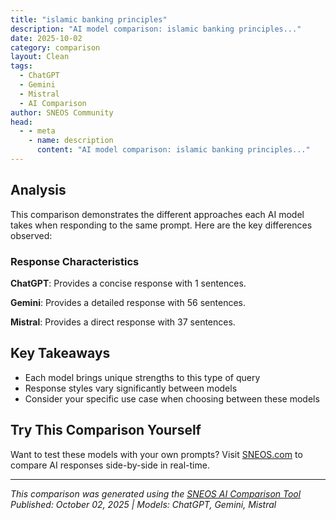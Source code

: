 ```yaml
---
title: "islamic banking principles"
description: "AI model comparison: islamic banking principles..."
date: 2025-10-02
category: comparison
layout: Clean
tags:
  - ChatGPT
  - Gemini
  - Mistral
  - AI Comparison
author: SNEOS Community
head:
  - - meta
    - name: description
      content: "AI model comparison: islamic banking principles..."
---
```


<ChatComparison
  title="islamic banking principles"
  prompt="islamic banking principles"
  :responses='{
    "ChatGPT": "Islamic banking operates under the principles of Islamic law (Sharia) and is fundamentally different from conventional banking. The key principles of Islamic banking include:\n\n1. **Prohibition of Riba (Interest or Usury)**: Islamic finance prohibits the charging of interest on loans. Instead, profit can be made through profit-sharing or participating in the success of an investment.\n\n2. **Risk Sharing**: Islamic banking encourages risk sharing between the lender and the borrower. Both parties should share the risks and rewards of an investment.\n\n3. **Halal Investments**: Investments must be made in goods or services that are permissible under Sharia law. This means avoiding industries related to alcohol, gambling, pork, and other haram (unlawful) activities.\n\n4. **Asset-Backed Financing**: Transactions must be backed by tangible assets or services. This principle ensures that speculation or excessive uncertainty (gharar) is minimized.\n\n5. **Profit and Loss Sharing**: Many Islamic financial contracts are based on profit-sharing arrangements, such as Mudarabah (investment partnership) and Musharakah (joint venture), where profits are shared according to pre-agreed ratios.\n\n6. **No Speculation (Gharar)**: Islamic finance prohibits excessive uncertainty or ambiguity in contracts. All terms must be clear, and risks should be understood by all parties involved.\n\n7. **Social Justice and Ethical Investments**: Islamic banking promotes fairness, justice, and ethical behavior in financial transactions. It encourages meaningful investments that contribute positively to society and the economy.\n\n8. **Zakat (Charity)**: Islamic banks often encourage the practice of zakat, which requires Muslims to give a portion of their wealth to charity, furthering social welfare.\n\n9. **Compliance with Sharia**: Islamic banks often have a Sharia advisory board to ensure that all products and operations comply with Islamic law.\n\nThese principles guide the operations of Islamic banks and financial institutions, making them distinct from their conventional counterparts.",
    "Gemini": "Islamic banking operates under a unique set of principles derived from Islamic law (Sharia). These principles aim to promote ethical and socially responsible finance. Here\u0027s a breakdown of the key tenets:\n\n**1. Prohibition of Interest (Riba):**\n\n*   This is the most fundamental principle. **Riba** refers to any predetermined or fixed return on a loan or investment. It\u0027s considered unjust and exploitative.\n*   Islamic banks avoid charging or paying interest in all their dealings.\n*   Instead of interest, they use profit-sharing, mark-up, leasing, and other Sharia-compliant techniques.\n\n**2. Profit and Loss Sharing (PLS):**\n\n*   **Musharaka:**  A joint venture where the bank and the customer contribute capital to a business project. Profits are shared according to an agreed-upon ratio, and losses are shared based on the capital contribution.\n*   **Mudaraba:**  A partnership where the bank (Rab-ul-Maal) provides the capital, and the customer (Mudarib) manages the business. Profits are shared according to a pre-agreed ratio, but the bank bears the full financial loss (excluding the Mudarib\u0027s negligence or misconduct).\n\n**3. Prohibition of Speculation (Gharar):**\n\n*   **Gharar** refers to excessive uncertainty, ambiguity, or speculation in contracts. It\u0027s avoided to ensure fairness and prevent exploitation.\n*   Examples of Gharar include:\n    *   Contracts where the subject matter is unknown or uncertain.\n    *   Insurance contracts with elements of gambling.\n    *   Short selling (selling assets you don\u0027t own).\n*   Islamic banks focus on transparent and well-defined contracts.\n\n**4. Prohibition of Unethical Activities (Haram):**\n\n*   Islamic banks cannot finance businesses involved in activities considered unethical or harmful according to Islamic principles. These include:\n    *   Alcohol production and distribution\n    *   Gambling\n    *   Pork products\n    *   Weapons manufacturing (in some interpretations, depending on the use)\n    *   Pornography\n    *   Activities that exploit or harm society\n\n**5. Asset-Based Financing:**\n\n*   Islamic finance emphasizes a direct link between financial transactions and underlying real assets or economic activities.\n*   This means that financing is often tied to tangible goods or services, rather than purely monetary transactions.\n\n**6. Risk Sharing:**\n\n*   Islamic finance encourages risk-sharing between parties involved in a transaction. This contrasts with conventional banking, where the lender typically transfers the risk to the borrower.\n*   This is evident in PLS contracts where both the bank and the customer share the potential for profit and loss.\n\n**7. Transparency and Disclosure:**\n\n*   Islamic banks are required to be transparent in their dealings and provide full disclosure of all terms and conditions of their products and services.\n*   This helps customers make informed decisions and promotes ethical conduct.\n\n**8. Social Responsibility:**\n\n*   Islamic banking emphasizes social responsibility and contributing to the welfare of the community. This includes:\n    *   Providing financing for socially beneficial projects.\n    *   Supporting charitable causes through Zakat (obligatory charity).\n    *   Promoting sustainable and ethical business practices.\n\n**9. Sharia Supervisory Board:**\n\n*   Islamic banks have a Sharia Supervisory Board (SSB) composed of qualified Islamic scholars.\n*   The SSB ensures that all products, services, and operations comply with Sharia principles.\n*   The SSB provides guidance and rulings on Islamic finance matters.\n\n**Common Islamic Banking Products:**\n\n*   **Murabaha (Cost-Plus Financing):**  The bank purchases an asset and sells it to the customer at a pre-agreed price that includes a profit margin. The customer pays in installments.\n*   **Ijara (Leasing):** The bank purchases an asset and leases it to the customer for a specific period, charging a rental fee. At the end of the lease, the customer may have the option to purchase the asset.\n*   **Istisna\u0027a (Manufacturing Financing):**  The bank finances the manufacture or construction of an asset based on a contract with the customer.\n*   **Sukuk (Islamic Bonds):** Certificates representing ownership in an asset or project. Sukuk pay returns based on the performance of the underlying asset, not on a fixed interest rate.\n*   **Takaful (Islamic Insurance):** A cooperative risk-sharing system based on mutual guarantee and contribution.\n\n**Key Differences Between Islamic and Conventional Banking:**\n\n| Feature           | Islamic Banking                               | Conventional Banking                             |\n|-------------------|------------------------------------------------|-------------------------------------------------|\n| **Interest (Riba)** | Prohibited                                     | Permitted                                     |\n| **Profit Source**  | Profit-sharing, mark-up, leasing, fees          | Interest                                     |\n| **Risk Sharing**   | Emphasized                                     | Limited (primarily borrower bears the risk)   |\n| **Speculation**    | Prohibited (Gharar)                             | Generally permitted                              |\n| **Ethical Concerns** | Strict adherence to Sharia guidelines        | Less emphasis on ethical considerations      |\n| **Asset-Based**    | Emphasized                                     | Can be asset-based or purely monetary           |\n\n**Challenges of Islamic Banking:**\n\n*   **Complexity:**  Sharia-compliant products can be more complex to structure and understand than conventional products.\n*   **Standardization:**  Lack of global standardization in Sharia interpretations can create inconsistencies.\n*   **Liquidity Management:**  Finding Sharia-compliant instruments for liquidity management can be challenging.\n*   **Public Perception:**  Misconceptions about Islamic banking can hinder its adoption.\n*   **Competitive Landscape:**  Islamic banks often face competition from larger, more established conventional banks.\n\nIn summary, Islamic banking provides an alternative financial system based on ethical principles, risk-sharing, and social responsibility. While it faces some challenges, it\u0027s a growing industry that offers unique solutions for individuals and businesses seeking Sharia-compliant financial services.\n",
    "Mistral": "Islamic banking operates on principles derived from Islamic law (Shariah) which emphasizes ethical and moral values. Here are some key principles:\n\n1. **Interest (Riba) is Prohibited**: Islamic banking prohibits the charging or paying of interest. This is based on the belief that money should not generate more money simply by being lent out.\n\n2. **Profit and Loss Sharing**: Islamic finance encourages profit and loss sharing. This means that the bank and the client share the risks and rewards of a financial venture. Modes of financing like Mudaraba (profit sharing) and Musharaka (joint venture) embody this principle.\n\n3. **Avoidance of Speculation (Gharar)**: Islamic banking discourages excessive uncertainty, speculation, and gambling. Contracts should clearly define the rights and obligations of all parties.\n\n4. **Asset-Backed Financing**: Transactions should be backed by real assets. This means that investments should be tied to tangible assets like property, commodities, or business ventures.\n\n5. **Prohibition of Investment in Haram Industries**: Islamic banking prohibits investment in industries deemed harmful (haram) according to Islamic principles, such as alcohol, tobacco, gambling, pornography, and pork-related products.\n\n6. **Zakat**: Islamic banks may also facilitate the collection and distribution of Zakat, which is a form of almsgiving treated in Islam as a religious obligation or tax, which, by Quranic ranking, is next after prayer (salat) in importance.\n\n7. **Ethical Investing**: Islamic banking promotes ethical investing, ensuring that investments are made in activities that provide a benefit to society and do not cause harm.\n\n8. **Contracts**: Islamic banking places a strong emphasis on contracts. All agreements must be clearly documented, and all parties must understand their rights and obligations.\n\n### Common Islamic Banking Products:\n\n1. **Murabaha**: A cost-plus-financing technique where the bank buys the asset and sells it to the client at a higher price, allowing the client to pay in installments.\n\n2. **Ijara**: A leasing arrangement where the bank buys the asset and leases it to the client.\n\n3. **Mudaraba**: A profit-sharing agreement where the bank provides the capital and the client provides the expertise. Profits are shared according to a pre-agreed ratio.\n\n4. **Musharaka**: A joint venture where both the bank and the client contribute capital and share profits and losses.\n\n5. **Sukuk**: Islamic bonds that represent ownership in an asset or venture, rather than a debt obligation.\n\n6. **Takaful**: An Islamic insurance concept based on mutual cooperation and solidarity, where participants contribute to a pool of funds that is used to support members in need.\n\nThese principles ensure that Islamic banking is conducted in a manner that is ethical, transparent, and beneficial to society."
  }'
  published-date="09:02"
/>

## Analysis

This comparison demonstrates the different approaches each AI model takes when responding to the same prompt. Here are the key differences observed:

### Response Characteristics

**ChatGPT**: Provides a concise response with 1 sentences. 

**Gemini**: Provides a detailed response with 56 sentences. 

**Mistral**: Provides a direct response with 37 sentences. 

## Key Takeaways

- Each model brings unique strengths to this type of query
- Response styles vary significantly between models
- Consider your specific use case when choosing between these models

## Try This Comparison Yourself

Want to test these models with your own prompts? Visit [SNEOS.com](https://sneos.com) to compare AI responses side-by-side in real-time.

---

*This comparison was generated using the [SNEOS AI Comparison Tool](https://sneos.com)*
*Published: October 02, 2025 | Models: ChatGPT, Gemini, Mistral*
